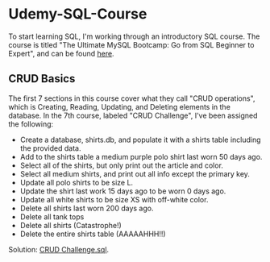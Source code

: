 # Udemy-SQL-Course
To start learning SQL, I'm working through an introductory SQL course. The course is titled "The Ultimate MySQL Bootcamp: Go from SQL Beginner to Expert", and can be found [here](https://www.udemy.com/course/the-ultimate-mysql-bootcamp-go-from-sql-beginner-to-expert/).

## CRUD Basics
The first 7 sections in this course cover what they call "CRUD operations", which is Creating, Reading, Updating, and Deleting elements in the database. In the 7th course, labeled "CRUD Challenge", I've been assigned the following:
 - Create a database, shirts.db, and populate it with a shirts table including the provided data.
 - Add to the shirts table a medium purple polo shirt last worn 50 days ago.
 - Select all of the shirts, but only print out the article and color.
 - Select all medium shirts, and print out all info except the primary key.
 - Update all polo shirts to be size L.
 - Update the shirt last work 15 days ago to be worn 0 days ago.
 - Update all white shirts to be size XS with off-white color.
 - Delete all shirts last worn 200 days ago.
 - Delete all tank tops
 - Delete all shirts (Catastrophe!)
 - Delete the entire shirts table (AAAAAHHH!!)

Solution: [CRUD Challenge.sql](https://github.com/superspysnake1/Udemy-SQL-Course/blob/d0cbd650cde03a90ed19744eab04833bc2e1d5a3/CRUD%20Challenge.sql).

